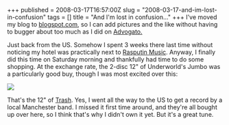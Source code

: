 +++
published = 2008-03-17T16:57:00Z
slug = "2008-03-17-and-im-lost-in-confusion"
tags = []
title = "And I'm lost in confusion..."
+++
I've moved my blog to
[blogspot.com](http://bandmoreagain.blogspot.com/), so I can add
pictures and the like without having to bugger about too much as I did
on [Advogato.](http://advogato.org/)  
  
Just back from the US. Somehow I spent 3 weeks there last time without
noticing my hotel was practically next to [Rasputin
Music](http://www.rasputinmusic.com/sanfran.html). Anyway, I finally did
this time on Saturday morning and thankfully had time to do some
shopping. At the exchange rate, the 2-disc 12" of Underworld's Jumbo was
a particularly good buy, though I was most excited over this:  
  
[![](../images/thumbnails/2008-03-17-and-im-lost-in-confusion-whip.jpg)](../images/2008-03-17-and-im-lost-in-confusion-whip.jpg)  
  
That's the 12" of [Trash](http://www.last.fm/music/The+Whip/_/Trash).
Yes, I went all the way to the US to get a record by a local Manchester
band. I missed it first time around, and they're all bought up over
here, so I think that's why I didn't own it yet. But it's a great tune.
